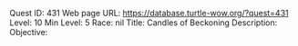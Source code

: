 Quest ID: 431
Web page URL: https://database.turtle-wow.org/?quest=431
Level: 10
Min Level: 5
Race: nil
Title: Candles of Beckoning
Description: 
Objective: 
